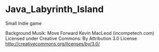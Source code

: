 # Java_Labyrinth_Island
Small Indie game 


Background Musik:
Move Forward Kevin MacLeod (incompetech.com)
Licensed under Creative Commons: By Attribution 3.0 License
http://creativecommons.org/licenses/by/3.0/
